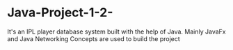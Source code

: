 # Java-Project-1-2-
It's an IPL player database system built with the help of Java. Mainly JavaFx and Java Networking Concepts are used to build the project
